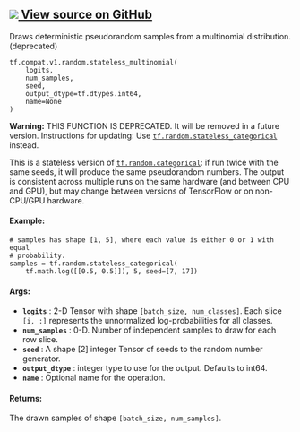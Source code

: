 [ ![](https://tensorflow.google.cn/images/GitHub-Mark-32px.png) View source on
GitHub
](https://github.com/tensorflow/tensorflow/blob/r2.0/tensorflow/python/ops/stateless_random_ops.py#L189-L227)  
---  
  
Draws deterministic pseudorandom samples from a multinomial distribution.
(deprecated)

    
    
    tf.compat.v1.random.stateless_multinomial(
        logits,
        num_samples,
        seed,
        output_dtype=tf.dtypes.int64,
        name=None
    )
    

**Warning:** THIS FUNCTION IS DEPRECATED. It will be removed in a future
version. Instructions for updating: Use
[`tf.random.stateless_categorical`](https://tensorflow.google.cn/api_docs/python/tf/random/stateless_categorical)
instead.

This is a stateless version of
[`tf.random.categorical`](https://tensorflow.google.cn/api_docs/python/tf/random/categorical):
if run twice with the same seeds, it will produce the same pseudorandom
numbers. The output is consistent across multiple runs on the same hardware
(and between CPU and GPU), but may change between versions of TensorFlow or on
non-CPU/GPU hardware.

#### Example:

    
    
    # samples has shape [1, 5], where each value is either 0 or 1 with equal
    # probability.
    samples = tf.random.stateless_categorical(
        tf.math.log([[0.5, 0.5]]), 5, seed=[7, 17])
    

#### Args:

  * **`logits`** : 2-D Tensor with shape `[batch_size, num_classes]`. Each slice `[i, :]` represents the unnormalized log-probabilities for all classes.
  * **`num_samples`** : 0-D. Number of independent samples to draw for each row slice.
  * **`seed`** : A shape [2] integer Tensor of seeds to the random number generator.
  * **`output_dtype`** : integer type to use for the output. Defaults to int64.
  * **`name`** : Optional name for the operation.

#### Returns:

The drawn samples of shape `[batch_size, num_samples]`.

